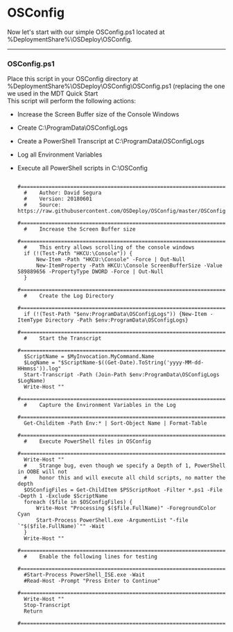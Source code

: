 # OSConfig

Now let's start with our simple OSConfig.ps1 located at %DeploymentShare%\OSDeploy\OSConfig.

---

### OSConfig.ps1

Place this script in your OSConfig directory at %DeploymentShare%\OSDeploy\OSConfig\OSConfig.ps1 \(replacing the one we used in the MDT Quick Start  
This script will perform the following actions:

* Increase the Screen Buffer size of the Console Windows
* Create C:\ProgramData\OSConfigLogs
* Create a PowerShell Transcript at C:\ProgramData\OSConfigLogs
* Log all Environment Variables
* Execute all PowerShell scripts in C:\OSConfig

        #======================================================================================
        #    Author: David Segura
        #    Version: 20180601
        #    Source: https://raw.githubusercontent.com/OSDeploy/OSConfig/master/OSConfig.ps1
        #======================================================================================
        #    Increase the Screen Buffer size
        #======================================================================================
        #    This entry allows scrolling of the console windows
        if (!(Test-Path "HKCU:\Console")) {
            New-Item -Path "HKCU:\Console" -Force | Out-Null
            New-ItemProperty -Path HKCU:\Console ScreenBufferSize -Value 589889656 -PropertyType DWORD -Force | Out-Null
        }
        #======================================================================================
        #    Create the Log Directory
        #======================================================================================
        if (!(Test-Path "$env:ProgramData\OSConfigLogs")) {New-Item -ItemType Directory -Path $env:ProgramData\OSConfigLogs}
        #======================================================================================
        #    Start the Transcript
        #======================================================================================
        $ScriptName = $MyInvocation.MyCommand.Name
        $LogName = "$ScriptName-$((Get-Date).ToString('yyyy-MM-dd-HHmmss')).log"
        Start-Transcript -Path (Join-Path $env:ProgramData\OSConfigLogs $LogName)
        Write-Host ""
        #======================================================================================
        #    Capture the Environment Variables in the Log
        #======================================================================================
        Get-Childitem -Path Env:* | Sort-Object Name | Format-Table
        #======================================================================================
        #    Execute PowerShell files in OSConfig
        #======================================================================================
        Write-Host ""
        #    Strange bug, even though we specify a Depth of 1, PowerShell in OOBE will not
        #    honor this and will execute all child scripts, no matter the depth
        $OSConfigFiles = Get-ChildItem $PSScriptRoot -Filter *.ps1 -File -Depth 1 -Exclude $ScriptName
        foreach ($file in $OSConfigFiles) {
            Write-Host "Processing $($file.FullName)" -ForegroundColor Cyan
            Start-Process PowerShell.exe -ArgumentList "-file `"$($file.FullName)`"" -Wait
        }
        Write-Host ""
        #======================================================================================
        #    Enable the following lines for testing
        #======================================================================================
        #Start-Process PowerShell_ISE.exe -Wait
        #Read-Host -Prompt "Press Enter to Continue"
        #======================================================================================
        Write-Host ""
        Stop-Transcript
        Return
        #======================================================================================



